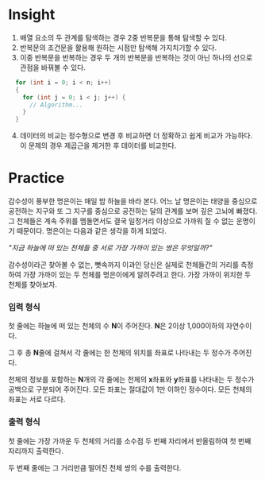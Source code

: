 # Insight

1. 배열 요소의 두 관계를 탐색하는 경우 2중 반복문을 통해 탐색할 수 있다.
2. 반복문의 조건문을 활용해 원하는 시점만 탐색해 가지치기할 수 있다.
3. 이중 반복문을 반복하는 경우 두 개의 반복문을 반복하는 것이 아닌 하나의 선으로 관점을 바꿔볼 수 있다.

```Java
  for (int i = 0; i < n; i++)
  {
    for (int j = 0; i < j; j++) {
      // Algorithm...
    }
  }
```

4. 데이터의 비교는 정수형으로 변경 후 비교하면 더 정확하고 쉽게 비교가 가능하다.
   이 문제의 경우 제곱근을 제거한 후 데이터를 비교한다.

# Practice

감수성이 풍부한 명은이는 매일 밤 하늘을 바라 본다. 어느 날 명은이는 태양을 중심으로 공전하는 지구와 또 그 지구를 중심으로 공전하는 달의 관계를 보며 깊은 고뇌에 빠졌다. 그 천체들은 계속 주위를 멤돌면서도 결국 일정거리 이상으로 가까워 질 수 없는 운명이기 때문이다. 명은이는 다음과 같은 생각을 하게 되었다.

_"지금 하늘에 떠 있는 천체들 중 서로 가장 가까이 있는 쌍은 무엇일까?"_

감수성이라곤 찾아볼 수 없는, 뼛속까지 이과인 당신은 실제로 천체들간의 거리를 측정하여 가장 가까이 있는 두 천체를 명은이에게 알려주려고 한다. 가장 가까이 위치한 두 천체를 찾아보자.

### **입력 형식**

첫 줄에는 하늘에 떠 있는 천체의 수 **N**이 주어진다. **N**은 2이상 1,000이하의 자연수이다.

그 후 총 **N**줄에 걸쳐서 각 줄에는 한 천체의 위치를 좌표로 나타내는 두 정수가 주어진다.

천체의 정보를 포함하는 **N**개의 각 줄에는 천체의 **x**좌표와 **y**좌표를 나타내는 두 정수가 공백으로 구분되어 주어진다. 모든 좌표는 절대값이 1만 이하인 정수이다. 모든 천체의 좌표는 서로 다르다.

### **출력 형식**

첫 줄에는 가장 가까운 두 천체의 거리를 소수점 두 번째 자리에서 반올림하여 첫 번째 자리까지 출력한다.

두 번째 줄에는 그 거리만큼 떨어진 천체 쌍의 수를 출력한다.
